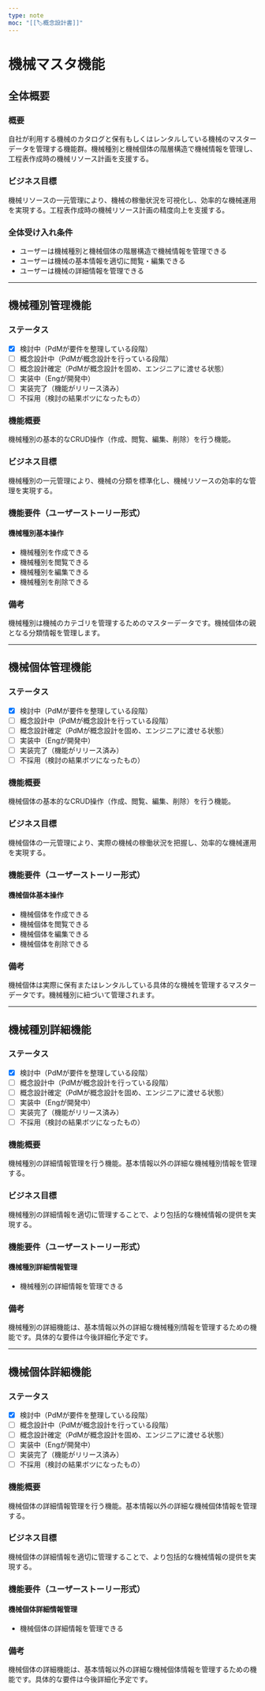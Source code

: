 ```yaml
---
type: note
moc: "[[🏷️概念設計書]]"
---
```



# 機械マスタ機能

## 全体概要
### 概要
自社が利用する機械のカタログと保有もしくはレンタルしている機械のマスターデータを管理する機能群。機械種別と機械個体の階層構造で機械情報を管理し、工程表作成時の機械リソース計画を支援する。

### ビジネス目標
機械リソースの一元管理により、機械の稼働状況を可視化し、効率的な機械運用を実現する。工程表作成時の機械リソース計画の精度向上を支援する。

### 全体受け入れ条件
- ユーザーは機械種別と機械個体の階層構造で機械情報を管理できる
- ユーザーは機械の基本情報を適切に閲覧・編集できる
- ユーザーは機械の詳細情報を管理できる

---

## 機械種別管理機能

### ステータス
- [X] 検討中（PdMが要件を整理している段階）
- [ ] 概念設計中（PdMが概念設計を行っている段階）
- [ ] 概念設計確定（PdMが概念設計を固め、エンジニアに渡せる状態）
- [ ] 実装中（Engが開発中）
- [ ] 実装完了（機能がリリース済み）
- [ ] 不採用（検討の結果ボツになったもの）

### 機能概要
機械種別の基本的なCRUD操作（作成、閲覧、編集、削除）を行う機能。

### ビジネス目標
機械種別の一元管理により、機械の分類を標準化し、機械リソースの効率的な管理を実現する。

### 機能要件（ユーザーストーリー形式）
#### 機械種別基本操作
- 機械種別を作成できる
- 機械種別を閲覧できる
- 機械種別を編集できる
- 機械種別を削除できる

### 備考
機械種別は機械のカテゴリを管理するためのマスターデータです。機械個体の親となる分類情報を管理します。

---

## 機械個体管理機能

### ステータス
- [X] 検討中（PdMが要件を整理している段階）
- [ ] 概念設計中（PdMが概念設計を行っている段階）
- [ ] 概念設計確定（PdMが概念設計を固め、エンジニアに渡せる状態）
- [ ] 実装中（Engが開発中）
- [ ] 実装完了（機能がリリース済み）
- [ ] 不採用（検討の結果ボツになったもの）

### 機能概要
機械個体の基本的なCRUD操作（作成、閲覧、編集、削除）を行う機能。

### ビジネス目標
機械個体の一元管理により、実際の機械の稼働状況を把握し、効率的な機械運用を実現する。

### 機能要件（ユーザーストーリー形式）
#### 機械個体基本操作
- 機械個体を作成できる
- 機械個体を閲覧できる
- 機械個体を編集できる
- 機械個体を削除できる

### 備考
機械個体は実際に保有またはレンタルしている具体的な機械を管理するマスターデータです。機械種別に紐づいて管理されます。

---

## 機械種別詳細機能

### ステータス
- [X] 検討中（PdMが要件を整理している段階）
- [ ] 概念設計中（PdMが概念設計を行っている段階）
- [ ] 概念設計確定（PdMが概念設計を固め、エンジニアに渡せる状態）
- [ ] 実装中（Engが開発中）
- [ ] 実装完了（機能がリリース済み）
- [ ] 不採用（検討の結果ボツになったもの）

### 機能概要
機械種別の詳細情報管理を行う機能。基本情報以外の詳細な機械種別情報を管理する。

### ビジネス目標
機械種別の詳細情報を適切に管理することで、より包括的な機械情報の提供を実現する。

### 機能要件（ユーザーストーリー形式）
#### 機械種別詳細情報管理
- 機械種別の詳細情報を管理できる

### 備考
機械種別の詳細機能は、基本情報以外の詳細な機械種別情報を管理するための機能です。具体的な要件は今後詳細化予定です。

---

## 機械個体詳細機能

### ステータス
- [X] 検討中（PdMが要件を整理している段階）
- [ ] 概念設計中（PdMが概念設計を行っている段階）
- [ ] 概念設計確定（PdMが概念設計を固め、エンジニアに渡せる状態）
- [ ] 実装中（Engが開発中）
- [ ] 実装完了（機能がリリース済み）
- [ ] 不採用（検討の結果ボツになったもの）

### 機能概要
機械個体の詳細情報管理を行う機能。基本情報以外の詳細な機械個体情報を管理する。

### ビジネス目標
機械個体の詳細情報を適切に管理することで、より包括的な機械情報の提供を実現する。

### 機能要件（ユーザーストーリー形式）
#### 機械個体詳細情報管理
- 機械個体の詳細情報を管理できる

### 備考
機械個体の詳細機能は、基本情報以外の詳細な機械個体情報を管理するための機能です。具体的な要件は今後詳細化予定です。







